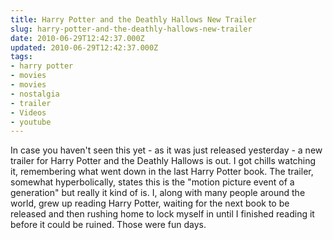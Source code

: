 ```yaml
---
title: Harry Potter and the Deathly Hallows New Trailer
slug: harry-potter-and-the-deathly-hallows-new-trailer
date: 2010-06-29T12:42:37.000Z
updated: 2010-06-29T12:42:37.000Z
tags:
- harry potter
- movies
- movies
- nostalgia
- trailer
- Videos
- youtube
---
```


In case you haven't seen this yet - as it was just released yesterday - a new trailer for Harry Potter and the Deathly Hallows is out.  I got chills watching it, remembering what went down in the last Harry Potter book.  The trailer, somewhat hyperbolically, states this is the "motion picture event of a generation" but really it kind of is.  I, along with many people around the world, grew up reading Harry Potter, waiting for the next book to be released and then rushing home to lock myself in until I finished reading it before it could be ruined.  Those were fun days.
<!--more Watch the trailer after the break.-->
<object width="560" height="340"><param name="movie" value="http://www.youtube.com/v/47OdmBKKwsU&hl=en_US&fs=1&"></param><param name="allowFullScreen" value="true"></param><param name="allowscriptaccess" value="always"></param><embed src="http://www.youtube.com/v/47OdmBKKwsU&hl=en_US&fs=1&" type="application/x-shockwave-flash" allowscriptaccess="always" allowfullscreen="true" width="560" height="340"></embed></object>
